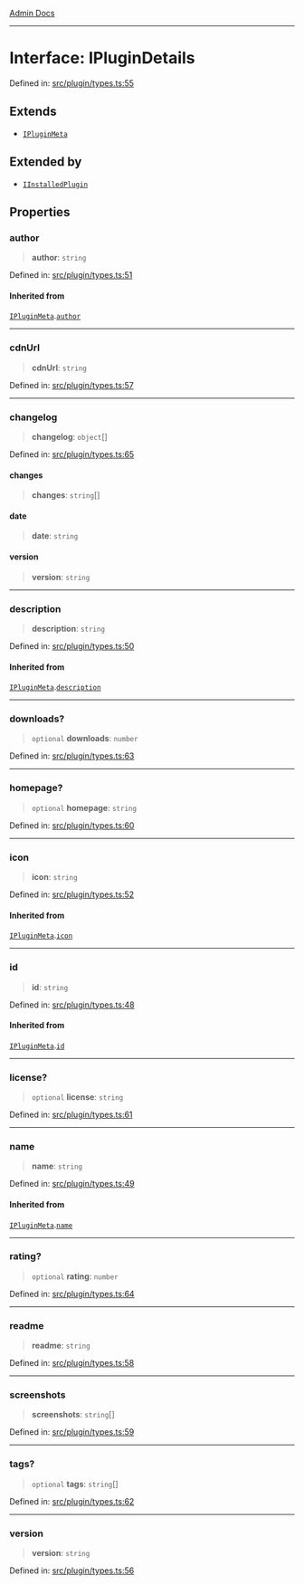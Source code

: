 [Admin Docs](/)

***

# Interface: IPluginDetails

Defined in: [src/plugin/types.ts:55](https://github.com/PalisadoesFoundation/talawa-admin/blob/main/src/plugin/types.ts#L55)

## Extends

- [`IPluginMeta`](IPluginMeta.md)

## Extended by

- [`IInstalledPlugin`](IInstalledPlugin.md)

## Properties

### author

> **author**: `string`

Defined in: [src/plugin/types.ts:51](https://github.com/PalisadoesFoundation/talawa-admin/blob/main/src/plugin/types.ts#L51)

#### Inherited from

[`IPluginMeta`](IPluginMeta.md).[`author`](IPluginMeta.md#author)

***

### cdnUrl

> **cdnUrl**: `string`

Defined in: [src/plugin/types.ts:57](https://github.com/PalisadoesFoundation/talawa-admin/blob/main/src/plugin/types.ts#L57)

***

### changelog

> **changelog**: `object`[]

Defined in: [src/plugin/types.ts:65](https://github.com/PalisadoesFoundation/talawa-admin/blob/main/src/plugin/types.ts#L65)

#### changes

> **changes**: `string`[]

#### date

> **date**: `string`

#### version

> **version**: `string`

***

### description

> **description**: `string`

Defined in: [src/plugin/types.ts:50](https://github.com/PalisadoesFoundation/talawa-admin/blob/main/src/plugin/types.ts#L50)

#### Inherited from

[`IPluginMeta`](IPluginMeta.md).[`description`](IPluginMeta.md#description)

***

### downloads?

> `optional` **downloads**: `number`

Defined in: [src/plugin/types.ts:63](https://github.com/PalisadoesFoundation/talawa-admin/blob/main/src/plugin/types.ts#L63)

***

### homepage?

> `optional` **homepage**: `string`

Defined in: [src/plugin/types.ts:60](https://github.com/PalisadoesFoundation/talawa-admin/blob/main/src/plugin/types.ts#L60)

***

### icon

> **icon**: `string`

Defined in: [src/plugin/types.ts:52](https://github.com/PalisadoesFoundation/talawa-admin/blob/main/src/plugin/types.ts#L52)

#### Inherited from

[`IPluginMeta`](IPluginMeta.md).[`icon`](IPluginMeta.md#icon)

***

### id

> **id**: `string`

Defined in: [src/plugin/types.ts:48](https://github.com/PalisadoesFoundation/talawa-admin/blob/main/src/plugin/types.ts#L48)

#### Inherited from

[`IPluginMeta`](IPluginMeta.md).[`id`](IPluginMeta.md#id)

***

### license?

> `optional` **license**: `string`

Defined in: [src/plugin/types.ts:61](https://github.com/PalisadoesFoundation/talawa-admin/blob/main/src/plugin/types.ts#L61)

***

### name

> **name**: `string`

Defined in: [src/plugin/types.ts:49](https://github.com/PalisadoesFoundation/talawa-admin/blob/main/src/plugin/types.ts#L49)

#### Inherited from

[`IPluginMeta`](IPluginMeta.md).[`name`](IPluginMeta.md#name)

***

### rating?

> `optional` **rating**: `number`

Defined in: [src/plugin/types.ts:64](https://github.com/PalisadoesFoundation/talawa-admin/blob/main/src/plugin/types.ts#L64)

***

### readme

> **readme**: `string`

Defined in: [src/plugin/types.ts:58](https://github.com/PalisadoesFoundation/talawa-admin/blob/main/src/plugin/types.ts#L58)

***

### screenshots

> **screenshots**: `string`[]

Defined in: [src/plugin/types.ts:59](https://github.com/PalisadoesFoundation/talawa-admin/blob/main/src/plugin/types.ts#L59)

***

### tags?

> `optional` **tags**: `string`[]

Defined in: [src/plugin/types.ts:62](https://github.com/PalisadoesFoundation/talawa-admin/blob/main/src/plugin/types.ts#L62)

***

### version

> **version**: `string`

Defined in: [src/plugin/types.ts:56](https://github.com/PalisadoesFoundation/talawa-admin/blob/main/src/plugin/types.ts#L56)
